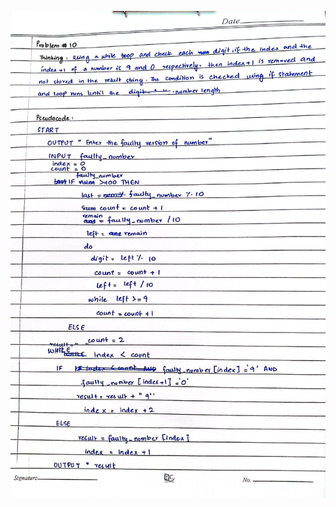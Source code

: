 ![Q10](https://github.com/Areeba2024/k240005/blob/cf365ccb8a7255c40a04b212e6f721e121a8bd60/PF%20Theory%20Assignment/Assign1/Q10.jpg)
